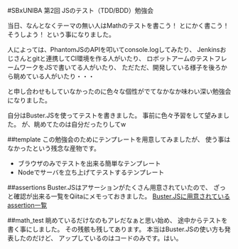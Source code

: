#SBxUNIBA 第2回 JSのテスト（TDD/BDD）勉強会

当日、なんとなくテーマの無い人はMathのテストを書こう！
とにかく書こう！そうしよう！
という事になりました。

人によっては、PhantomJSのAPIを叩いてconsole.logしてみたり、
Jenkinsおじさんとgitと連携してCI環境を作る人がいたり、
ロボットアームのテストフレームワークをJSで書いてる人がいたり、
ただただ、開発している様子を後ろから眺めている人がいたり・・・

と申し合わせもしていなかったのに色々な個性がでてなかなか味わい深い勉強会になりました。

自分はBuster.JSを使ってテストを書きました。
事前に色々予習をして望みました。
が、眺めてたのは自分だったりしてw

##template
この勉強会のためにテンプレートを用意してみましたが、
使う事はなかったという残念な産物です。

* ブラウザのみでテストを出来る簡単なテンプレート
* Nodeでサーバを立ち上げてテストするテンプレート

##assertions
Buster.JSはアサーションがたくさん用意されていたので、
ざっと確認が出来る一覧をQiitaにメモっておきました。
[Buster.JSに用意されているassertion一覧](http://qiita.com/items/b49294768a9653cf9d2a)

##math_test
眺めているだけなのもアレだなぁと思い始め、
途中からテストを書く事にしました。
その残骸も残してあります。
本当はBuster.JSの使い方も発表したのだけど、
アップしているのはコードのみです。はい。

